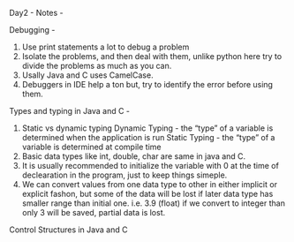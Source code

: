 Day2 - Notes -

Debugging -
1. Use print statements a lot to debug a problem
2. Isolate the problems, and then deal with them, unlike python here try to divide the problems as much as you can.
3. Usally Java and C uses CamelCase.
4. Debuggers in IDE help a ton but, try to identify the error before using them.

Types and typing in Java and C -
1. Static vs dynamic typing
Dynamic Typing - the “type” of a variable is determined when the application is run
Static Typing - the “type” of a variable is determined at compile time
2. Basic data types like int, double, char are same in java and C.
3. It is usually recommended to initialize the variable with 0 at the time of declearation
in the program, just to keep things simeple.
4. We can convert values from one data type to other in either implicit or explicit
fashon, but some of the data will be lost if later data type has smaller range than initial one.
i.e. 3.9 (float) if we convert to integer than only 3 will be saved, partial data is lost.

Control Structures in Java and C
